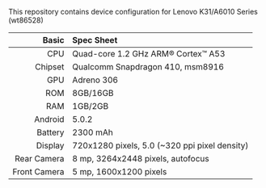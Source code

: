 This repository contains device configuration for Lenovo K31/A6010 Series (wt86528)

Basic   | Spec Sheet
-------:|:----------
CPU     | Quad-core 1.2 GHz ARM® Cortex™ A53
Chipset | Qualcomm Snapdragon 410, msm8916
GPU     | Adreno 306
ROM     | 8GB/16GB 
RAM     | 1GB/2GB
Android | 5.0.2
Battery | 2300 mAh
Display | 720x1280 pixels, 5.0 (~320 ppi pixel density)
Rear Camera  | 8 mp, 3264x2448 pixels, autofocus
Front Camera | 5 mp, 1600x1200 pixels
